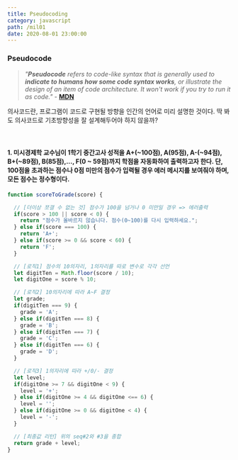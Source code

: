 ```yaml
---
title: Pseudocoding
category: javascript
path: /mil01
date: 2020-08-01 23:00:00
---
```


### Pseudocode

> _"**Pseudocode** refers to code-like syntax that is generally used to **indicate to humans how some code syntax works**, or illustrate the design of an item of code architecture. It won't work if you try to run it as code."_ - [**MDN**](https://developer.mozilla.org/en-US/docs/Glossary/Pseudocode)

의사코드란, 프로그램이 코드로 구현될 방향을 인간의 언어로 미리 설명한 것이다. 딱 봐도 의사코드로 기초방향성을 잘 설계해두어야 하지 않을까?
<br>
<br>
<br>

#### 1. 미시경제학 교수님이 1학기 중간고사 성적을 A+(~100점), A(95점), A-(~94점), B+(~89점), B(85점),..., F(0 ~ 59점)까지 학점을 자동화하여 출력하고자 한다. 단, 100점을 초과하는 점수나 0점 미만의 점수가 입력될 경우 에러 메시지를 보여줘야 하며, 모든 점수는 정수형이다.

```js
function scoreToGrade(score) {

  // [더이상 쪼갤 수 없는 것] 점수가 100을 넘거나 0 미만일 경우 => 에러출력
  if(score > 100 || score < 0) {
    return "점수가 올바르지 않습니다. 점수(0~100)를 다시 입력하세요.";
  } else if(score === 100) {
    return 'A+';
  } else if(score >= 0 && score < 60) {
    return 'F';
  }

  // [로직1] 점수의 10의자리, 1의자리를 따로 변수로 각각 선언
  let digitTen = Math.floor(score / 10);
  let digitOne = score % 10;

  // [로직2] 10의자리에 따라 A~F 결정
  let grade;
  if(digitTen === 9) {
    grade = 'A';
  } else if(digitTen === 8) {
    grade = 'B';
  } else if(digitTen === 7) {
    grade = 'C';
  } else if(digitTen === 6) {
    grade = 'D';
  }

  // [로직3] 1의자리에 따라 +/0/- 결정
  let level;
  if(digitOne >= 7 && digitOne < 9) {
    level = '+';
  } else if(digitOne >= 4 && digitOne <== 6) {
    level = '';
  } else if(digitOne >= 0 && digitOne < 4) {
    level = '-';
  }

  // [최종값 리턴] 위의 seq#2와 #3을 종합
  return grade + level;
}
```
